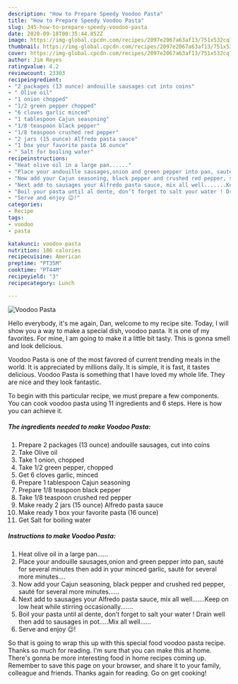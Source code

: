 ```yaml
---
description: "How to Prepare Speedy Voodoo Pasta"
title: "How to Prepare Speedy Voodoo Pasta"
slug: 345-how-to-prepare-speedy-voodoo-pasta
date: 2020-09-18T00:35:44.852Z
image: https://img-global.cpcdn.com/recipes/2097e2067a63af13/751x532cq70/voodoo-pasta-recipe-main-photo.jpg
thumbnail: https://img-global.cpcdn.com/recipes/2097e2067a63af13/751x532cq70/voodoo-pasta-recipe-main-photo.jpg
cover: https://img-global.cpcdn.com/recipes/2097e2067a63af13/751x532cq70/voodoo-pasta-recipe-main-photo.jpg
author: Jim Reyes
ratingvalue: 4.2
reviewcount: 23303
recipeingredient:
- "2 packages (13 ounce) andouille sausages cut into coins"
- " Olive oil"
- "1 onion chopped"
- "1/2 green pepper chopped"
- "6 cloves garlic minced"
- "1 tablespoon Cajun seasoning"
- "1/8 teaspoon black pepper"
- "1/8 teaspoon crushed red pepper"
- "2 jars (15 ounce) Alfredo pasta sauce"
- "1 box your favorite pasta 16 ounce"
- " Salt for boiling water"
recipeinstructions:
- "Heat olive oil in a large pan......"
- "Place your andouille sausages,onion and green pepper into pan, sauté for several minutes then add in your minced garlic, sauté for several more minutes...."
- "Now add your Cajun seasoning, black pepper and crushed red pepper, sauté for several more minutes......"
- "Next add to sausages your Alfredo pasta sauce, mix all well.......Keep on low heat while stirring occasionally......."
- "Boil your pasta until al dente, don’t forget to salt your water ! Drain well then add to sausages in pot.....Mix all well......"
- "Serve and enjoy 😉!"
categories:
- Recipe
tags:
- voodoo
- pasta

katakunci: voodoo pasta 
nutrition: 186 calories
recipecuisine: American
preptime: "PT35M"
cooktime: "PT44M"
recipeyield: "3"
recipecategory: Lunch

---
```



![Voodoo Pasta](https://img-global.cpcdn.com/recipes/2097e2067a63af13/751x532cq70/voodoo-pasta-recipe-main-photo.jpg)

Hello everybody, it's me again, Dan, welcome to my recipe site. Today, I will show you a way to make a special dish, voodoo pasta. It is one of my favorites. For mine, I am going to make it a little bit tasty. This is gonna smell and look delicious.



Voodoo Pasta is one of the most favored of current trending meals in the world. It is appreciated by millions daily. It is simple, it is fast, it tastes delicious. Voodoo Pasta is something that I have loved my whole life. They are nice and they look fantastic.


To begin with this particular recipe, we must prepare a few components. You can cook voodoo pasta using 11 ingredients and 6 steps. Here is how you can achieve it.

<!--inarticleads1-->

##### The ingredients needed to make Voodoo Pasta:

1. Prepare 2 packages (13 ounce) andouille sausages, cut into coins
1. Take  Olive oil
1. Take 1 onion, chopped
1. Take 1/2 green pepper, chopped
1. Get 6 cloves garlic, minced
1. Prepare 1 tablespoon Cajun seasoning
1. Prepare 1/8 teaspoon black pepper
1. Take 1/8 teaspoon crushed red pepper
1. Make ready 2 jars (15 ounce) Alfredo pasta sauce
1. Make ready 1 box your favorite pasta (16 ounce)
1. Get  Salt for boiling water




<!--inarticleads2-->

##### Instructions to make Voodoo Pasta:

1. Heat olive oil in a large pan......
1. Place your andouille sausages,onion and green pepper into pan, sauté for several minutes then add in your minced garlic, sauté for several more minutes....
1. Now add your Cajun seasoning, black pepper and crushed red pepper, sauté for several more minutes......
1. Next add to sausages your Alfredo pasta sauce, mix all well.......Keep on low heat while stirring occasionally.......
1. Boil your pasta until al dente, don’t forget to salt your water ! Drain well then add to sausages in pot.....Mix all well......
1. Serve and enjoy 😉!




So that is going to wrap this up with this special food voodoo pasta recipe. Thanks so much for reading. I'm sure that you can make this at home. There's gonna be more interesting food in home recipes coming up. Remember to save this page on your browser, and share it to your family, colleague and friends. Thanks again for reading. Go on get cooking!
